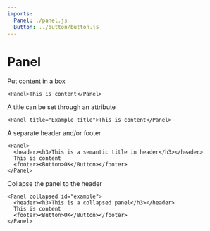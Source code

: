 ```yaml
---
imports:
  Panel: ./panel.js
  Button: ../button/button.js
---
```

# Panel

Put content in a box

```render jsx
<Panel>This is content</Panel>
```

A title can be set through an attribute

```render jsx
<Panel title="Example title">This is content</Panel>
```

A separate header and/or footer

```render jsx
<Panel>
  <header><h3>This is a semantic title in header</h3></header>
  This is content
  <footer><Button>OK</Button></footer>
</Panel>
```

Collapse the panel to the header

```render jsx
<Panel collapsed id="example">
  <header><h3>This is a collapsed panel</h3></header>
  This is content
  <footer><Button>OK</Button></footer>
</Panel>
```
